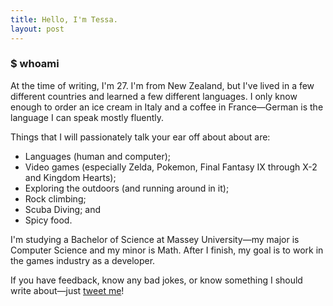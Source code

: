 ```yaml
---
title: Hello, I'm Tessa.
layout: post
---
```

### $ whoami

At the time of writing, I'm 27. I'm from New Zealand, but I've lived in a few different countries and learned a few different languages. I only know enough to order an ice cream in Italy and a coffee in France—German is the language I can speak mostly fluently. 

Things that I will passionately talk your ear off about about are:
* Languages (human and computer);
* Video games (especially Zelda, Pokemon, Final Fantasy IX through X-2 and Kingdom Hearts);
* Exploring the outdoors (and running around in it);
* Rock climbing;
* Scuba Diving; and
* Spicy food.


I'm studying a Bachelor of Science at Massey University—my major is Computer Science and my minor is Math. After I finish, my goal is to work in the games industry as a developer.

If you have feedback, know any bad jokes, or know something I should write about—just [tweet me](https://twitter.com/intent/tweet?text=@dearesttessi%20 "Tweet Tessa")!
